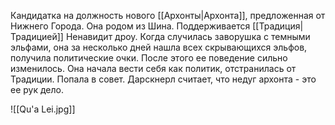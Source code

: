 
Кандидатка на должность нового [[Архонты|Архонта]], предложенная от Нижнего Города. 
Она родом из Шина. 
Поддерживается [[Традиция|Традицией]] 
Ненавидит дроу.
Когда случилась заворушка с темными эльфами, она за несколько дней нашла всех скрывающихся эльфов, получила политические очки. После этого ее поведение сильно изменилось. Она начала вести себя как политик, отстранилась от Традиции. Попала в совет. Дарскнерл считает, что недуг архонта - это ее рук дело. 

![[Qu'a Lei.jpg]]
